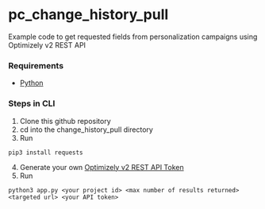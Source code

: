 # pc_change_history_pull
Example code to get requested fields from personalization campaigns using Optimizely v2 REST API

### Requirements
- [Python](https://www.python.org/downloads/)

### Steps in CLI
   1. Clone this github repository
   2. cd into the change_history_pull directory
   3. Run
  ```
  pip3 install requests
  ```
   4. Generate your own [Optimizely v2 REST API Token](https://developers.optimizely.com/x/rest/getting-started/)
   5. Run
  ```
  python3 app.py <your project id> <max number of results returned> <targeted url> <your API token>
  ```
